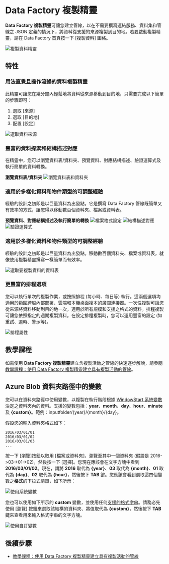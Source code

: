 <properties 
	pageTitle="Data Factory 複製精靈 | Microsoft Azure" 
	description="了解如何使用 Data Factory 複製精靈，將資料從支援的資料來源複製到接收。" 
	services="data-factory" 
	documentationCenter="" 
	authors="spelluru" 
	manager="jhubbard" 
	editor="monicar"/>

<tags 
	ms.service="data-factory" 
	ms.workload="data-services" 
	ms.tgt_pltfrm="na" 
	ms.devlang="na" 
	ms.topic="article" 
	ms.date="07/27/2016" 
	ms.author="spelluru"/>

# Data Factory 複製精靈
**Data Factory 複製精靈**可讓您建立管線，以在不需要撰寫連結服務、資料集和管線之 JSON 定義的情況下，將資料從支援的來源複製到目的地。若要啟動複製精靈，請在 Data Factory 首頁按一下 [複製資料] 圖格。

![複製資料精靈](./media/data-factory-copy-wizard/copy-data-wizard.png)

## 特性

### 用法直覺且操作流暢的資料複製精靈 
此精靈可讓您在幾分鐘內輕鬆地將資料從來源移動到目的地，只需要完成以下簡單的步驟即可︰

1.	選取 [來源]
2.	選取 [目的地]
3.	配置 [設定]

![選取資料來源](./media/data-factory-copy-wizard/select-data-source-page.png)

### 豐富的資料探索和結構描述對應
在精靈中，您可以瀏覽資料表/資料夾、預覽資料、對應結構描述、驗證運算式及執行簡單的資料轉換。

**瀏覽資料表/資料夾** ![瀏覽資料表和資料夾](./media/data-factory-copy-wizard/browse-tables-folders.png)

### 適用於多樣化資料和物件類型的可調整經驗
經驗的設計之初即是以巨量資料為出發點。它是撰寫 Data Factory 管線既簡單又有效率的方式，讓您得以移動數百個資料夾、檔案或資料表。

**預覽資料、對應結構描述及執行簡單的轉換** ![檔案格式設定](./media/data-factory-copy-wizard/file-format-settings.png) ![結構描述對應](./media/data-factory-copy-wizard/schema-mapping.png) ![驗證運算式](./media/data-factory-copy-wizard/validate-expressions.png)

### 適用於多樣化資料和物件類型的可調整經驗
經驗的設計之初即是以巨量資料為出發點。移動數百個資料夾、檔案或資料表，就像使用複製精靈撰寫一樣簡單而有效率。

![選取要複製資料的資料表](./media/data-factory-copy-wizard/select-tables-to-copy-data.png)

### 更豐富的排程選項
您可以執行單次的複製作業，或按照排程 (每小時、每日等) 執行。這兩個選項均適用於範圍跨越內部部署、雲端和本機桌面複本的廣闊連接器。一次性複製可讓您從來源將資料移動到目的地一次，適用於所有規模和支援之格式的資料。排程複製可讓您依照指定的週期複製資料。在設定排程複製時，您可以運用豐富的設定 (如重試、逾時、警示等)。

![排程屬性](./media/data-factory-copy-wizard/scheduling-properties.png)


## 教學課程
如需使用 **Data Factory 複製精靈**建立含複製活動之管線的快速逐步解說，請參閱[教學課程：使用 Data Factory 複製精靈建立具有複製活動的管線](data-factory-copy-data-wizard-tutorial.md)。


## Azure Blob 資料夾路徑中的變數
您可以在資料夾路徑中使用變數，以複製在執行階段根據 [WindowStart 系統變數](data-factory-functions-variables.md#data-factory-system-variables)決定之資料夾內的資料。支援的變數包括︰**year**、**month**、**day**、**hour**、**minute** 及 **{custom}**。範例︰inputfolder/{year}/{month}/{day}。

假設您的輸入資料夾格式如下︰
	
	2016/03/01/01
	2016/03/01/02
	2016/03/01/03
	...

按一下 [瀏覽]按鈕以取用 [檔案或資料夾]，瀏覽至其中一個資料夾 (假設是 2016->03->01->02)，然後按一下 [選擇]。您現在應該會在文字方塊中看到 **2016/03/01/02**。現在，請將 **2016** 取代為 **{year}**、**03** 取代為 **{month}**、**01** 取代為 **{day}**、**02** 取代為 **{hour}**，然後按下 **TAB** 鍵。您應該會看到選取這四個變數之**格式**的下拉式清單，如下所示︰

![使用系統變數](./media/data-factory-copy-wizard/blob-standard-variables-in-folder-path.png)

您也可以使用如下所示的 **custom** 變數，並使用任何[支援的格式字串](https://msdn.microsoft.com/library/8kb3ddd4.aspx)。請務必先使用 [瀏覽] 按鈕來選取該結構的資料夾、將值取代為 **{custom}**，然後按下 **TAB** 鍵來查看用來輸入格式字串的文字方塊。

![使用自訂變數](./media/data-factory-copy-wizard/blob-custom-variables-in-folder-path.png)

## 後續步驟
- [教學課程：使用 Data Factory 複製精靈建立具有複製活動的管線](data-factory-copy-data-wizard-tutorial.md)

<!---HONumber=AcomDC_0810_2016------>
